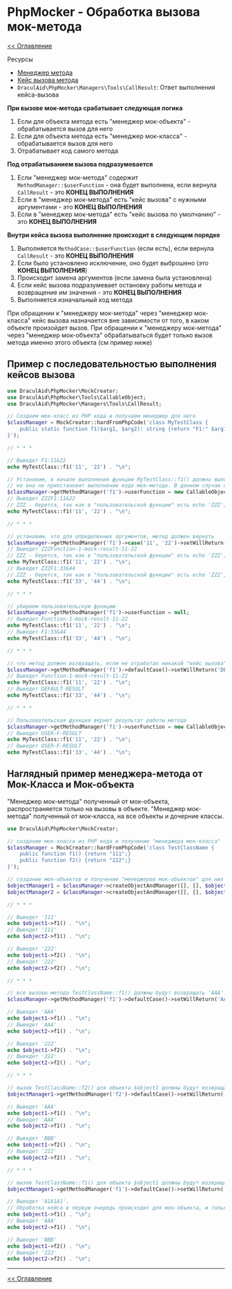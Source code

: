 # PhpMocker - Обработка вызова мок-метода
[<< Оглавление](README.md)

Ресурсы
* [Менеджер метода](manager-method/README.md)
* [Кейс вызова метода](mock-cases/README.md)
* `DraculAid\PhpMocker\Managers\Tools\CallResult`: Ответ выполнения кейса-вызова

**При вызове мок-метода срабатывает следующая логика**
1) Если для объекта метода есть "менеджер мок-объекта" - обрабатывается вызов для него
2) Если для объекта метода есть "менеджер мок-класса" - обрабатывается вызов для него
3) Отрабатывает код самого метода

**Под отрабатыванием вызова подразумевается**
1) Если "менеджер мок-метода" содержит `MethodManager::$userFunction` - она будет выполнена, если вернула `CallResult` - это **КОНЕЦ ВЫПОЛНЕНИЯ**
2) Если в "менеджер мок-метода" есть "кейс вызова" с нужными аргументами - это **КОНЕЦ ВЫПОЛНЕНИЯ**
3) Если в "менеджер мок-метода" есть "кейс вызова по умолчанию" - это **КОНЕЦ ВЫПОЛНЕНИЯ**

**Внутри кейса вызова выполнение происходит в следующем порядке**
1) Выполняется `MethodCase::$userFunction` (если есть), если вернула `CallResult` - это **КОНЕЦ ВЫПОЛНЕНИЯ**
2) Если было установлено исключение, оно будет выброшено (это **КОНЕЦ ВЫПОЛНЕНИЯ**)
3) Происходит замена аргументов (если замена была установлена)
4) Если кейс вызова подразумевает остановку работы метода и возвращение им значения - это **КОНЕЦ ВЫПОЛНЕНИЯ**
5) Выполняется изначальный код метода

При обращении к "менеджеру мок-метода" через "менеджер мок-класса" кейс вызова назначается вне зависимости от того, в каком
объекте произойдет вызов. При обращении к "менеджеру мок-метода" через "менеджер мок-объекта" обрабатываться будет только
вызов метода именно этого объекта (см пример ниже)

## Пример с последовательностью выполнения кейсов вызова

```php
use DraculAid\PhpMocker\MockCreator;
use DraculAid\PhpMocker\Tools\CallableObject;
use DraculAid\PhpMocker\Managers\Tools\CallResult;

// Создаем мок-класс из PHP кода и получаем менеджер для него
$classManager = MockCreator::hardFromPhpCode('class MyTestClass {
    public static function f1($arg1, $arg2): string {return "F1:" $arg1 . "&" . $arg2;}
}');

// * * *

// Выведет F1:11&22
echo MyTestClass::f1('11', '22') . "\n";

// Установим, в начале выполнения функции MyTestClass::f1() должна выполниться "пользовательская функция",
// но она не приостановит выполнение кода мок-метода. В данном случае ответ "пользовательской функции" будет проигнорирован
$classManager->getMethodManager('f1')->userFunction = new CallableObject(static function() {echo 'ZZZ'; return 'ABC'});
// Выведет ZZZF1:11&22
// ZZZ - берется, так как в "пользовательской функции" есть echo 'ZZZ';
echo MyTestClass::f1('11', '22') . "\n";

// * * *

// установим, что для определенных аргументов, метод должен вернуть
$classManager->getMethodManager('f1')->case('11', '22')->setWillReturn('Function-1-mock-result-11-22');
// Выведет ZZZFunction-1-mock-result-11-22
// ZZZ - берется, так как в "пользовательской функции" есть echo 'ZZZ';
echo MyTestClass::f1('11', '22') . "\n";
// Выведет ZZZF1:33&44
// ZZZ - берется, так как в "пользовательской функции" есть echo 'ZZZ';
echo MyTestClass::f1('33', '44') . "\n";

// * * *

// убираем пользовательскую функцию
$classManager->getMethodManager('f1')->userFunction = null;
// Выведет Function-1-mock-result-11-22
echo MyTestClass::f1('11', '22') . "\n";
// Выведет F1:33&44
echo MyTestClass::f1('33', '44') . "\n";

// * * *

// что метод должен возвращать, если не отработал никакой "кейс вызова"
$classManager->getMethodManager('f1')->defaultCase()->setWillReturn('DEFAULT-RESULT');
// Выведет Function-1-mock-result-11-22
echo MyTestClass::f1('11', '22') . "\n";
// Выведет DEFAULT-RESULT
echo MyTestClass::f1('33', '44') . "\n";

// * * *

// Пользовательская функция вернет результат работы метода
$classManager->getMethodManager('f1')->userFunction = new CallableObject(static function() {return new CallResult(true, 'USER-F-RESULT')});
// Выведет USER-F-RESULT
echo MyTestClass::f1('11', '22') . "\n";
// Выведет USER-F-RESULT
echo MyTestClass::f1('33', '44') . "\n";
```

## Наглядный пример менеджера-метода от Мок-Класса и Мок-объекта

"Менеджер мок-метода" полученный от мок-объекта, распространяется только на вызовы в объекте. "Менеджер мок-метода"
полученный от мок-класса, на все объекты и дочерние классы.

```php
use DraculAid\PhpMocker\MockCreator;

// создание мок-класса из PHP кода и получение "менеджера мок-класса"
$classManager = MockCreator::hardFromPhpCode('class TestClassName {
    public function f1() {return "111";}
    public function f2() {return "222";}
}');

// создание мок-объектов и получение "менеджеров мок-объектов" для них
$objectManager1 = $classManager->createObjectAndManager([], [], $object1);
$objectManager2 = $classManager->createObjectAndManager([], [], $object2);

// * * *

// Выведет '111'
echo $object1->f1() . "\n";
// Выведет '111'
echo $object2->f1() . "\n";

// Выведет '222'
echo $object1->f2() . "\n";
// Выведет '222'
echo $object2->f2() . "\n";

// * * *

// все вызовы метода TestClassName::f1() должны будут возвращать 'AAA'
$classManager->getMethodManager('f1')->defaultCase()->setWillReturn('AAA');

// Выведет 'AAA'
echo $object1->f1() . "\n";
// Выведет 'AAA'
echo $object2->f1() . "\n";

// Выведет '222'
echo $object1->f2() . "\n";
// Выведет '222'
echo $object2->f2() . "\n";

// * * *

// вызов TestClassName::f2() для объекта $object1 должны будут возвращать 'BBB'
$objectManager1->getMethodManager('f2')->defaultCase()->setWillReturn('BBB');

// Выведет 'AAA'
echo $object1->f1() . "\n";
// Выведет 'AAA'
echo $object2->f1() . "\n";

// Выведет 'BBB'
echo $object1->f2() . "\n";
// Выведет '222'
echo $object2->f2() . "\n";

// * * *

// вызов TestClassName::f1() для объекта $object1 должны будут возвращать 'A1A1A1'
$objectManager1->getMethodManager('f1')->defaultCase()->setWillReturn('A1A1A1');

// Выведет 'A1A1A1'.
// Обработка кейса в первую очередь происходит для мок-объекта, и только далее, для мок-класса
echo $object1->f1() . "\n";
// Выведет 'AAA'
echo $object2->f1() . "\n";

// Выведет 'BBB'
echo $object1->f2() . "\n";
// Выведет '222'
echo $object2->f2() . "\n";
```

---

[<< Оглавление](README.md)
